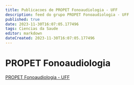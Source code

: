 ```yaml
---
title: Publicacoes de PROPET Fonoaudiologia - UFF
description: feed do grupo PROPET Fonoaudiologia - UFF
published: true
date: 2023-11-30T16:07:05.177496
tags: Ciencias da Saude
editor: markdown
dateCreated: 2023-11-30T16:07:05.177496
---
```


# PROPET Fonoaudiologia
[PROPET Fonoaudiologia - UFF](/grupo/117PROPETFonoaudiologiaUFF.md)